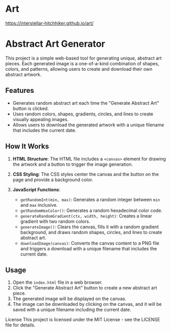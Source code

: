 # Art 
https://interstellar-hitchhiker.github.io/art/

# Abstract Art Generator

This project is a simple web-based tool for generating unique, abstract art pieces. Each generated image is a one-of-a-kind combination of shapes, colors, and patterns, allowing users to create and download their own abstract artwork.

## Features

- Generates random abstract art each time the "Generate Abstract Art" button is clicked.
- Uses random colors, shapes, gradients, circles, and lines to create visually appealing images.
- Allows users to download the generated artwork with a unique filename that includes the current date.

## How It Works

1. **HTML Structure**: The HTML file includes a `<canvas>` element for drawing the artwork and a button to trigger the image generation.

2. **CSS Styling**: The CSS styles center the canvas and the button on the page and provide a background color.

3. **JavaScript Functions**:
    - `getRandomInt(min, max)`: Generates a random integer between `min` and `max` inclusive.
    - `getRandomHexColor()`: Generates a random hexadecimal color code.
    - `generateRandomGradient(ctx, width, height)`: Creates a linear gradient with two random colors.
    - `generateImage()`: Clears the canvas, fills it with a random gradient background, and draws random shapes, circles, and lines to create abstract art.
    - `downloadImage(canvas)`: Converts the canvas content to a PNG file and triggers a download with a unique filename that includes the current date.

## Usage

1. Open the `index.html` file in a web browser.
2. Click the "Generate Abstract Art" button to create a new abstract art piece.
3. The generated image will be displayed on the canvas.
4. The image can be downloaded by clicking on the canvas, and it will be saved with a unique filename including the current date.

License
This project is licensed under the MIT License - see the LICENSE file for details.
